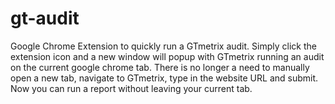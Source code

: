 # gt-audit
Google Chrome Extension to quickly run a GTmetrix audit. Simply click the extension icon and a new window will popup with GTmetrix running an audit on the current google chrome tab. There is no longer a need to manually open a new tab, navigate to GTmetrix, type in the website URL and submit. Now you can run a report without leaving your current tab. 
